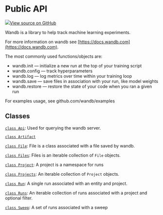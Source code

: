 # Public API

[![](https://www.tensorflow.org/images/GitHub-Mark-32px.png)View source on GitHub](https://www.github.com/wandb/client/tree/master/wandb/__init__.py)

Wandb is a library to help track machine learning experiments.

For more information on wandb see [https://docs.wandb.com](https://docs.wandb.com).

The most commonly used functions/objects are:

* wandb.init — initialize a new run at the top of your training script
* wandb.config — track hyperparameters
* wandb.log — log metrics over time within your training loop
* wandb.save — save files in association with your run, like model weights
* wandb.restore — restore the state of your code when you ran a given run

For examples usage, see github.com/wandb/examples

## Classes

[`class Api`](https://github.com/ariG23498/Aritra-Documentation/tree/8583b5a558eb2bf679d5ca37d3ecf0c8a586bd5c/Platform/Library/Public%20API/Public%20API/Api.md): Used for querying the wandb server.

[`class Artifact`](https://github.com/ariG23498/Aritra-Documentation/tree/8583b5a558eb2bf679d5ca37d3ecf0c8a586bd5c/Platform/Library/Public%20API/Public%20API/Artifact.md)

[`class File`](https://github.com/ariG23498/Aritra-Documentation/tree/8583b5a558eb2bf679d5ca37d3ecf0c8a586bd5c/Platform/Library/Public%20API/Public%20API/File.md): File is a class associated with a file saved by wandb.

[`class Files`](https://github.com/ariG23498/Aritra-Documentation/tree/8583b5a558eb2bf679d5ca37d3ecf0c8a586bd5c/Platform/Library/Public%20API/Public%20API/Files.md): Files is an iterable collection of `File` objects.

[`class Project`](https://github.com/ariG23498/Aritra-Documentation/tree/8583b5a558eb2bf679d5ca37d3ecf0c8a586bd5c/Platform/Library/Public%20API/Public%20API/Project.md): A project is a namespace for runs

[`class Projects`](https://github.com/ariG23498/Aritra-Documentation/tree/8583b5a558eb2bf679d5ca37d3ecf0c8a586bd5c/Platform/Library/Public%20API/Public%20API/Projects.md): An iterable collection of `Project` objects.

[`class Run`](https://github.com/ariG23498/Aritra-Documentation/tree/8583b5a558eb2bf679d5ca37d3ecf0c8a586bd5c/Platform/Library/Public%20API/Public%20API/Run.md): A single run associated with an entity and project.

[`class Runs`](https://github.com/ariG23498/Aritra-Documentation/tree/8583b5a558eb2bf679d5ca37d3ecf0c8a586bd5c/Platform/Library/Public%20API/Public%20API/Runs.md): An iterable collection of runs associated with a project and optional filter.

[`class Sweep`](https://github.com/ariG23498/Aritra-Documentation/tree/8583b5a558eb2bf679d5ca37d3ecf0c8a586bd5c/Platform/Library/Public%20API/Public%20API/Sweep.md): A set of runs associated with a sweep

